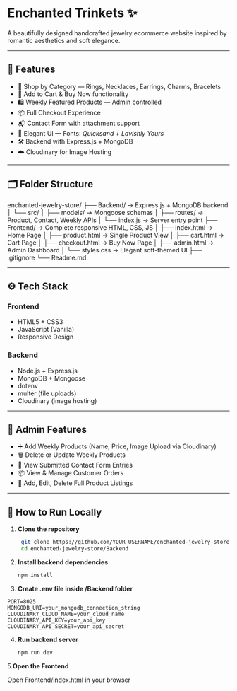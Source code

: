 # Enchanted Trinkets ✨

A beautifully designed handcrafted jewelry ecommerce website inspired by romantic aesthetics and soft elegance.

---

## 🌸 Features

- 💍 Shop by Category — Rings, Necklaces, Earrings, Charms, Bracelets  
- 🧾 Add to Cart & Buy Now functionality  
- 🛍️ Weekly Featured Products — Admin controlled  
- 📦 Full Checkout Experience  
- 📬 Contact Form with attachment support  
- 💫 Elegant UI — Fonts: *Quicksand* + *Lavishly Yours*  
- 🛠️ Backend with Express.js + MongoDB  
- ☁️ Cloudinary for Image Hosting  

---

## 🗂️ Folder Structure
enchanted-jewelry-store/
├── Backend/    → Express.js + MongoDB backend
│   └── src/
│       ├── models/      → Mongoose schemas
│       ├── routes/      → Product, Contact, Weekly APIs
│       └── index.js     → Server entry point
├── Frontend/   → Complete responsive HTML, CSS, JS
│   ├── index.html       → Home Page
│   ├── product.html     → Single Product View
│   ├── cart.html        → Cart Page
│   ├── checkout.html    → Buy Now Page
│   ├── admin.html       → Admin Dashboard
│   └── styles.css       → Elegant soft-themed UI
├── .gitignore
└── Readme.md


---

## ⚙️ Tech Stack

### Frontend
- HTML5 + CSS3  
- JavaScript (Vanilla)  
- Responsive Design  

### Backend
- Node.js + Express.js  
- MongoDB + Mongoose  
- dotenv  
- multer (file uploads)  
- Cloudinary (image hosting)  

---

## 🔐 Admin Features

- ➕ Add Weekly Products (Name, Price, Image Upload via Cloudinary)  
- 🗑️ Delete or Update Weekly Products  
- 📨 View Submitted Contact Form Entries  
- 📦 View & Manage Customer Orders  
- 🛒 Add, Edit, Delete Full Product Listings  

---

## 🚀 How to Run Locally

1. **Clone the repository**
   ```bash
    git clone https://github.com/YOUR_USERNAME/enchanted-jewelry-store.git
    cd enchanted-jewelry-store/Backend

2. **Install backend dependencies**
   ```bash
   npm install
3. **Create .env file inside /Backend folder**
 ```env
PORT=8025
MONGODB_URI=your_mongodb_connection_string
CLOUDINARY_CLOUD_NAME=your_cloud_name
CLOUDINARY_API_KEY=your_api_key
CLOUDINARY_API_SECRET=your_api_secret
```
4. **Run backend server**
   ```bash
   npm run dev
5.**Open the Frontend**

 Open Frontend/index.html in your browser






